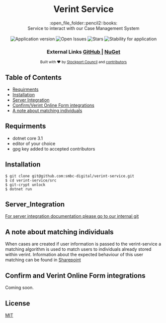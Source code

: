 <h1 align="center">Verint Service</h1>

<div align="center">
  :open_file_folder::pencil2::books:
</div>
<div align="center">
Service to interact with our Case Management System
</div>

<br />

<div align="center">
  <img alt="Application version" src="https://img.shields.io/badge/version-1.0.0-brightgreen.svg?style=flat-square" />
  <img alt="Open Issues" src="https://img.shields.io/github/issues/smbc-digital/verint-service">
    <img alt="Stars" src="https://img.shields.io/github/stars/smbc-digital/verint-service">
  <img alt="Stability for application" src="https://img.shields.io/badge/stability-stable-brightgreen.svg?style=flat-square" />
</div>

<div align="center">
  <h3>
    External Links
    <a href="https://github.com/smbc-digital">
      GitHub
    </a>
    <span> | </span>
    <a href="https://www.nuget.org/profiles/Stockport-Council">
      NuGet
    </a>
  </h3>
</div>

<div align="center">
  <sub>Built with ❤︎ by
  <a href="https://www.stockport.gov.uk">Stockport Council</a> and
  <a href="">
    contributors
  </a>
</div>


## Table of Contents
- [Requirments](#requirments)
- [Installation](#installation)
- [Server Integration](#server_integration) 
- [Confirm/Verint Online Form integrations](#Confirm_and_Verint_Online_Form_integrations)
- [A note about matching individuals](#a-note-about-matching-individuals)

## Requirments
- dotnet core 3.1
- editor of your choice
- gpg key added to accepted contributors


## Installation
```console
$ git clone git@github.com:smbc-digital/verint-service.git
$ cd verint-service/src
$ git-crypt unlock
$ dotnet run
```

## Server_Integration

[For server integration documentation please go to our internal git](https://git.stockport.gov.uk/devs/dts-documentation/wikis/Verint-Service-Integration)

## A note about matching individuals

When cases are created if user information is passed to the verint-service a matching algorithm is used to match users to individuals already stored within verint. Information about the expected behaviour of this user matching can be found in [Sharepoint](https://stockportcouncil.sharepoint.com/:w:/r/sites/col/dbd/_layouts/15/doc2.aspx?sourcedoc=%7B42D5148B-1BB4-4C1A-BCEE-F4C490C39FC8%7D&file=Verint%20user%20matching%20scoring%20.docx&action=default&mobileredirect=true&cid=c521fe92-43fa-4708-b88d-6b3e856f33a6)

## Confirm and Verint Online Form integrations

Coming soon.

## License
[MIT](https://tldrlegal.com/license/mit-license)
